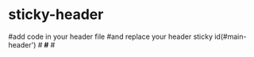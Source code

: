 # sticky-header
#add code in your header file 
#and replace your header sticky id(#main-header')
#<b>
#<style>
#.stickyNtier {position: fixed !important;top: 0!important;}
#</style></b>
#<script>
jQuery(window).scroll(function(){
  var sticky = jQuery('#main-header'),
      scroll = jQuery(window).scrollTop();
  if (scroll >= 100) sticky.addClass('stickyNtier');
  else sticky.removeClass('stickyNtier');
});</script>
